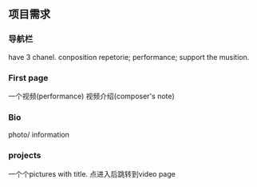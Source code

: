 ## 项目需求

### 导航栏

have 3 chanel. conposition repetorie; performance;  support the musition. 

### First page

一个视频(performance)
视频介绍(composer's note)


### Bio

photo/ information


### projects 

一个个pictures with title. 点进入后跳转到video page








